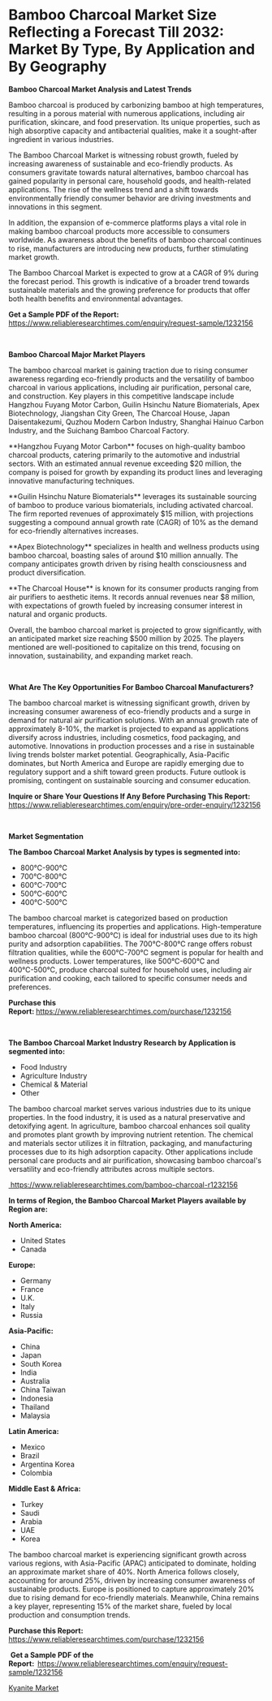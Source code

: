 <p><h1>Bamboo Charcoal Market Size Reflecting a Forecast Till 2032: Market By Type, By Application and By Geography</h1></p><p><strong>Bamboo Charcoal Market Analysis and Latest Trends</strong></p>
<p><p>Bamboo charcoal is produced by carbonizing bamboo at high temperatures, resulting in a porous material with numerous applications, including air purification, skincare, and food preservation. Its unique properties, such as high absorptive capacity and antibacterial qualities, make it a sought-after ingredient in various industries.</p><p>The Bamboo Charcoal Market is witnessing robust growth, fueled by increasing awareness of sustainable and eco-friendly products. As consumers gravitate towards natural alternatives, bamboo charcoal has gained popularity in personal care, household goods, and health-related applications. The rise of the wellness trend and a shift towards environmentally friendly consumer behavior are driving investments and innovations in this segment.</p><p>In addition, the expansion of e-commerce platforms plays a vital role in making bamboo charcoal products more accessible to consumers worldwide. As awareness about the benefits of bamboo charcoal continues to rise, manufacturers are introducing new products, further stimulating market growth. </p><p>The Bamboo Charcoal Market is expected to grow at a CAGR of 9% during the forecast period. This growth is indicative of a broader trend towards sustainable materials and the growing preference for products that offer both health benefits and environmental advantages.</p></p>
<p><strong>Get a Sample PDF of the Report:&nbsp;</strong> <a href="https://www.reliableresearchtimes.com/enquiry/request-sample/1232156?utm_campaign=2206&utm_medium=2&utm_source=Github&utm_content=ia&utm_term=31012025&utm_id=bamboo-charcoal">https://www.reliableresearchtimes.com/enquiry/request-sample/1232156</a></p>
<p>&nbsp;</p>
<p><strong>Bamboo Charcoal Major Market Players</strong></p>
<p><p>The bamboo charcoal market is gaining traction due to rising consumer awareness regarding eco-friendly products and the versatility of bamboo charcoal in various applications, including air purification, personal care, and construction. Key players in this competitive landscape include Hangzhou Fuyang Motor Carbon, Guilin Hsinchu Nature Biomaterials, Apex Biotechnology, Jiangshan City Green, The Charcoal House, Japan Daisentakezumi, Quzhou Modern Carbon Industry, Shanghai Hainuo Carbon Industry, and the Suichang Bamboo Charcoal Factory.</p><p>**Hangzhou Fuyang Motor Carbon** focuses on high-quality bamboo charcoal products, catering primarily to the automotive and industrial sectors. With an estimated annual revenue exceeding $20 million, the company is poised for growth by expanding its product lines and leveraging innovative manufacturing techniques.</p><p>**Guilin Hsinchu Nature Biomaterials** leverages its sustainable sourcing of bamboo to produce various biomaterials, including activated charcoal. The firm reported revenues of approximately $15 million, with projections suggesting a compound annual growth rate (CAGR) of 10% as the demand for eco-friendly alternatives increases.</p><p>**Apex Biotechnology** specializes in health and wellness products using bamboo charcoal, boasting sales of around $10 million annually. The company anticipates growth driven by rising health consciousness and product diversification.</p><p>**The Charcoal House** is known for its consumer products ranging from air purifiers to aesthetic items. It records annual revenues near $8 million, with expectations of growth fueled by increasing consumer interest in natural and organic products.</p><p>Overall, the bamboo charcoal market is projected to grow significantly, with an anticipated market size reaching $500 million by 2025. The players mentioned are well-positioned to capitalize on this trend, focusing on innovation, sustainability, and expanding market reach.</p></p>
<p>&nbsp;</p>
<p><strong>What Are The Key Opportunities For Bamboo Charcoal Manufacturers?</strong></p>
<p><p>The bamboo charcoal market is witnessing significant growth, driven by increasing consumer awareness of eco-friendly products and a surge in demand for natural air purification solutions. With an annual growth rate of approximately 8-10%, the market is projected to expand as applications diversify across industries, including cosmetics, food packaging, and automotive. Innovations in production processes and a rise in sustainable living trends bolster market potential. Geographically, Asia-Pacific dominates, but North America and Europe are rapidly emerging due to regulatory support and a shift toward green products. Future outlook is promising, contingent on sustainable sourcing and consumer education.</p></p>
<p><strong>Inquire or Share Your Questions If Any Before Purchasing This Report:</strong> <a href="https://www.reliableresearchtimes.com/enquiry/pre-order-enquiry/1232156?utm_campaign=2206&utm_medium=2&utm_source=Github&utm_content=ia&utm_term=31012025&utm_id=bamboo-charcoal">https://www.reliableresearchtimes.com/enquiry/pre-order-enquiry/1232156</a></p>
<p>&nbsp;</p>
<p><strong>Market Segmentation</strong></p>
<p><strong>The Bamboo Charcoal Market Analysis by types is segmented into:</strong></p>
<p><ul><li>800℃-900℃</li><li>700℃-800℃</li><li>600℃-700℃</li><li>500℃-600℃</li><li>400℃-500℃</li></ul></p>
<p><p>The bamboo charcoal market is categorized based on production temperatures, influencing its properties and applications. High-temperature bamboo charcoal (800℃-900℃) is ideal for industrial uses due to its high purity and adsorption capabilities. The 700℃-800℃ range offers robust filtration qualities, while the 600℃-700℃ segment is popular for health and wellness products. Lower temperatures, like 500℃-600℃ and 400℃-500℃, produce charcoal suited for household uses, including air purification and cooking, each tailored to specific consumer needs and preferences.</p></p>
<p><strong>Purchase this Report:&nbsp;</strong><a href="https://www.reliableresearchtimes.com/purchase/1232156?utm_campaign=2206&utm_medium=2&utm_source=Github&utm_content=ia&utm_term=31012025&utm_id=bamboo-charcoal">https://www.reliableresearchtimes.com/purchase/1232156</a></p>
<p>&nbsp;</p>
<p><strong>The Bamboo Charcoal Market Industry Research by Application is segmented into:</strong></p>
<p><ul><li>Food Industry</li><li>Agriculture Industry</li><li>Chemical & Material</li><li>Other</li></ul></p>
<p><p>The bamboo charcoal market serves various industries due to its unique properties. In the food industry, it is used as a natural preservative and detoxifying agent. In agriculture, bamboo charcoal enhances soil quality and promotes plant growth by improving nutrient retention. The chemical and materials sector utilizes it in filtration, packaging, and manufacturing processes due to its high adsorption capacity. Other applications include personal care products and air purification, showcasing bamboo charcoal's versatility and eco-friendly attributes across multiple sectors.</p></p>
<p><a href="https://www.reliableresearchtimes.com/bamboo-charcoal-r1232156?utm_campaign=2206&utm_medium=2&utm_source=Github&utm_content=ia&utm_term=31012025&utm_id=bamboo-charcoal">&nbsp;https://www.reliableresearchtimes.com/bamboo-charcoal-r1232156</a></p>
<p><strong>In terms of Region, the Bamboo Charcoal Market Players available by Region are:</strong></p>
<p>
    <p> <strong> North America: </strong>
        <ul>
            <li>United States</li>
            <li>Canada</li>
        </ul>
        </p> 
    <p> <strong> Europe: </strong>
        <ul>
            <li>Germany</li>
            <li>France</li>
            <li>U.K.</li>
            <li>Italy</li>
            <li>Russia</li>
        </ul>
        </p> 
    <p> <strong> Asia-Pacific: </strong>
        <ul>
            <li>China</li>
            <li>Japan</li>
            <li>South Korea</li>
            <li>India</li>
            <li>Australia</li>
            <li>China Taiwan</li>
            <li>Indonesia</li>
            <li>Thailand</li>
            <li>Malaysia</li>
        </ul>
        </p> 
    <p> <strong> Latin America: </strong>
        <ul>
            <li>Mexico</li>
            <li>Brazil</li>
            <li>Argentina Korea</li>
            <li>Colombia</li>
        </ul>
        </p> 
    <p> <strong> Middle East & Africa: </strong>
        <ul>
            <li>Turkey</li>
            <li>Saudi</li>
            <li>Arabia</li>
            <li>UAE</li>
            <li>Korea</li>
        </ul>
    </p>
    </p>
<p><p>The bamboo charcoal market is experiencing significant growth across various regions, with Asia-Pacific (APAC) anticipated to dominate, holding an approximate market share of 40%. North America follows closely, accounting for around 25%, driven by increasing consumer awareness of sustainable products. Europe is positioned to capture approximately 20% due to rising demand for eco-friendly materials. Meanwhile, China remains a key player, representing 15% of the market share, fueled by local production and consumption trends.</p></p>
<p><strong>Purchase this Report: </strong><a href="https://www.reliableresearchtimes.com/purchase/1232156?utm_campaign=2206&utm_medium=2&utm_source=Github&utm_content=ia&utm_term=31012025&utm_id=bamboo-charcoal">https://www.reliableresearchtimes.com/purchase/1232156</a></p>
<p>&nbsp;<strong>Get a Sample PDF of the Report:&nbsp;&nbsp;</strong><a href="https://www.reliableresearchtimes.com/enquiry/request-sample/1232156?utm_campaign=2206&utm_medium=2&utm_source=Github&utm_content=ia&utm_term=31012025&utm_id=bamboo-charcoal">https://www.reliableresearchtimes.com/enquiry/request-sample/1232156</a></p>
<p><strong></strong></p>
<p><p><a href="https://github.com/wwwkeltoum/Market-Research-Report-List-5/blob/main/kyanite-market.md?utm_campaign=2206&utm_medium=2&utm_source=Github&utm_content=ia&utm_term=31012025&utm_id=bamboo-charcoal">Kyanite Market</a></p></p>